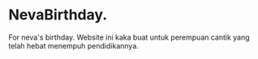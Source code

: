 # NevaBirthday.
For neva's birthday. Website ini kaka buat untuk perempuan cantik yang telah hebat menempuh pendidikannya.
